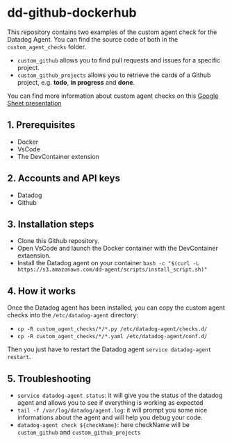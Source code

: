 # dd-github-dockerhub

This repository contains two examples of the custom agent check for the Datadog Agent. You can find the source code of both in the `custom_agent_checks` folder.

- `custom_github` allows you to find pull requests and issues for a specific project.
- `custom_github_projects` allows you to retrieve the cards of a Github project, e.g. **todo**, **in progress** and **done**.

You can find more information about custom agent checks on this [Google Sheet presentation](https://docs.google.com/presentation/d/1GApMTtOXItID_-fZjWWgkpYV7y3bpp6meHAPieqQzg8/edit?usp=sharing)

## 1. Prerequisites

- Docker
- VsCode
- The DevContainer extension


## 2. Accounts and API keys

- Datadog
- Github


## 3. Installation steps

- Clone this Github repository.
- Open VsCode and launch the Docker container with the DevContainer extaension.
- Install the Datadog agent on your container `bash -c "$(curl -L https://s3.amazonaws.com/dd-agent/scripts/install_script.sh)"`


## 4. How it works

Once the Datadog agent has been installed, you can copy the custom agent checks into the `/etc/datadog-agent` directory:

- `cp -R custom_agent_checks/*/*.py /etc/datadog-agent/checks.d/`
- `cp -R custom_agent_checks/*/*.yaml /etc/datadog-agent/conf.d/`

Then you just have to restart the Datadog agent `service datadog-agent restart`.


## 5. Troubleshooting

- `service datadog-agent status`: it will give you the status of the datadog agent and allows you to see if everything is working as expected
- `tail -f /var/log/datadog/agent.log`: it will prompt you some nice informations about the agent and will help you debug your code.
- `datadog-agent check ${checkName}`: here checkName will be `custom_github` and `custom_github_projects`
